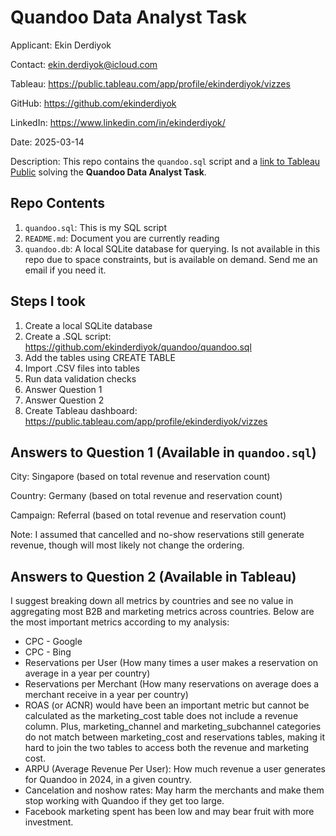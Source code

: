# Quandoo Data Analyst Task
Applicant: Ekin Derdiyok

Contact: ekin.derdiyok@icloud.com

Tableau: https://public.tableau.com/app/profile/ekinderdiyok/vizzes

GitHub: https://github.com/ekinderdiyok

LinkedIn: https://www.linkedin.com/in/ekinderdiyok/

Date: 2025-03-14

Description: This repo contains the `quandoo.sql` script and a [link to Tableau Public](https://public.tableau.com/app/profile/ekinderdiyok/vizzes) solving the **Quandoo Data Analyst Task**.

## Repo Contents
1. `quandoo.sql`: This is my SQL script
2. `README.md`: Document you are currently reading
3. `quandoo.db`: A local SQLite database for querying. Is not available in this repo due to space constraints, but is available on demand. Send me an email if you need it.

## Steps I took
1. Create a local SQLite database
2. Create a .SQL script: https://github.com/ekinderdiyok/quandoo/quandoo.sql
3. Add the tables using CREATE TABLE
4. Import .CSV files into tables
5. Run data validation checks
6. Answer Question 1
7. Answer Question 2
8. Create Tableau dashboard: https://public.tableau.com/app/profile/ekinderdiyok/vizzes

## Answers to Question 1 (Available in `quandoo.sql`)
City: Singapore (based on total revenue and reservation count)

Country: Germany (based on total revenue and reservation count)

Campaign: Referral (based on total revenue and reservation count)

Note: I assumed that cancelled and no-show reservations still generate revenue, though will most likely not change the ordering.

## Answers to Question 2 (Available in Tableau)
I suggest breaking down all metrics by countries and see no value in aggregating most B2B and marketing metrics across countries. Below are the most important metrics according to my analysis: 
* CPC - Google
* CPC - Bing
* Reservations per User (How many times a user makes a reservation on average in a year per country)
* Reservations per Merchant (How many reservations on average does a merchant receive in a year per country)
* ROAS (or ACNR) would have been an important metric but cannot be calculated as the marketing_cost table does not include a revenue column. Plus, marketing_channel and marketing_subchannel categories do not match between marketing_cost and reservations tables, making it hard to join the two tables to access both the revenue and marketing cost.
* ARPU (Average Revenue Per User): How much revenue a user generates for Quandoo in 2024, in a given country.
* Cancelation and noshow rates: May harm the merchants and make them stop working with Quandoo if they get too large.
* Facebook marketing spent has been low and may bear fruit with more investment.
